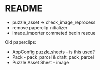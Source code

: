 # README

- puzzle_asset -> check_image_reprocess
- remove paperclip initializer
- image_importer commeted begin rescue

Old paperclips:
- AppConfig puzzle_sheets - is this used?
- Pack - pack_parcel & draft_pack_parcel
- Puzzle Asset Sheet - image

